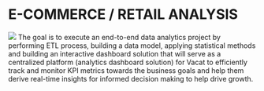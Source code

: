 # E-COMMERCE / RETAIL ANALYSIS
![](intro_image.jpg)
The goal is to execute an end-to-end data analytics project by performing
ETL process, building a data model, applying statistical methods and
building an interactive dashboard solution that will serve as a centralized
platform (analytics dashboard solution) for Vacat to efficiently track and
monitor KPI metrics towards the business goals and help them derive
real-time insights for informed decision making to help drive growth.
